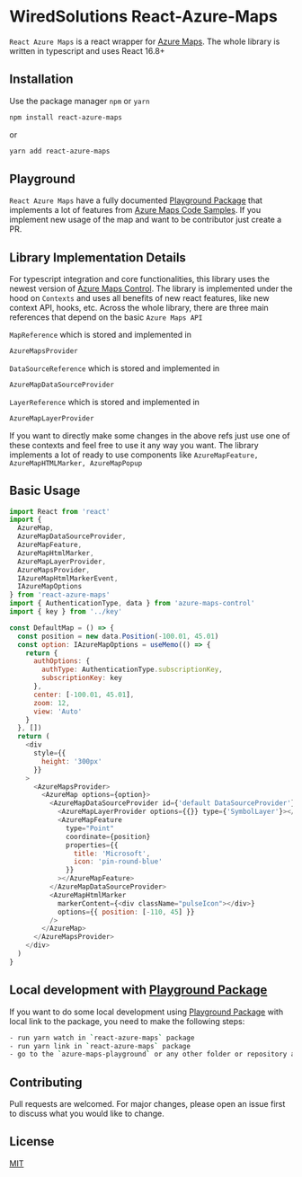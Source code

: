 # WiredSolutions React-Azure-Maps

`React Azure Maps` is a react wrapper for [Azure Maps](https://azure.microsoft.com/pl-pl/services/azure-maps/). The whole library is written in typescript and uses React 16.8+

## Installation

Use the package manager `npm` or `yarn`

```bash
npm install react-azure-maps
```

or

```bash
yarn add react-azure-maps
```

## Playground

`React Azure Maps` have a fully documented [Playground Package](https://github.com/WiredSolutions/react-azure-maps-playground) that implements a lot of features from [Azure Maps Code Samples](https://azuremapscodesamples.azurewebsites.net/). If you implement new usage of the map and want to be contributor just create a PR.

## Library Implementation Details

For typescript integration and core functionalities, this library uses the newest version of [Azure Maps Control](https://www.npmjs.com/package/azure-maps-control).
The library is implemented under the hood on `Contexts` and uses all benefits of new react features, like new context API, hooks, etc. Across the whole library, there are three main references that depend on the basic `Azure Maps API`

`MapReference` which is stored and implemented in

```javascript
AzureMapsProvider
```

`DataSourceReference` which is stored and implemented in

```javascript
AzureMapDataSourceProvider
```

`LayerReference` which is stored and implemented in

```javascript
AzureMapLayerProvider
```

If you want to directly make some changes in the above refs just use one of these contexts and feel free to use it any way you want.
The library implements a lot of ready to use components like `AzureMapFeature, AzureMapHTMLMarker, AzureMapPopup`

## Basic Usage

```javascript
import React from 'react'
import {
  AzureMap,
  AzureMapDataSourceProvider,
  AzureMapFeature,
  AzureMapHtmlMarker,
  AzureMapLayerProvider,
  AzureMapsProvider,
  IAzureMapHtmlMarkerEvent,
  IAzureMapOptions
} from 'react-azure-maps'
import { AuthenticationType, data } from 'azure-maps-control'
import { key } from '../key'

const DefaultMap = () => {
  const position = new data.Position(-100.01, 45.01)
  const option: IAzureMapOptions = useMemo(() => {
    return {
      authOptions: {
        authType: AuthenticationType.subscriptionKey,
        subscriptionKey: key
      },
      center: [-100.01, 45.01],
      zoom: 12,
      view: 'Auto'
    }
  }, [])
  return (
    <div
      style={{
        height: '300px'
      }}
    >
      <AzureMapsProvider>
        <AzureMap options={option}>
          <AzureMapDataSourceProvider id={'default DataSourceProvider'}>
            <AzureMapLayerProvider options={{}} type={'SymbolLayer'}></AzureMapLayerProvider>
            <AzureMapFeature
              type="Point"
              coordinate={position}
              properties={{
                title: 'Microsoft',
                icon: 'pin-round-blue'
              }}
            ></AzureMapFeature>
          </AzureMapDataSourceProvider>
          <AzureMapHtmlMarker
            markerContent={<div className="pulseIcon"></div>}
            options={{ position: [-110, 45] }}
          />
        </AzureMap>
      </AzureMapsProvider>
    </div>
  )
}
```

## Local development with [Playground Package](https://github.com/WiredSolutions/react-azure-maps-playground)

If you want to do some local development using [Playground Package](https://github.com/WiredSolutions/react-azure-maps-playground) with local link to the package, you need to make the following steps:

```bash
- run yarn watch in `react-azure-maps` package
- run yarn link in `react-azure-maps` package
- go to the `azure-maps-playground` or any other folder or repository and run `yarn link "react-azure-maps"`
```

## Contributing

Pull requests are welcomed. For major changes, please open an issue first to discuss what you would like to change.

## License

[MIT](https://choosealicense.com/licenses/mit/)

